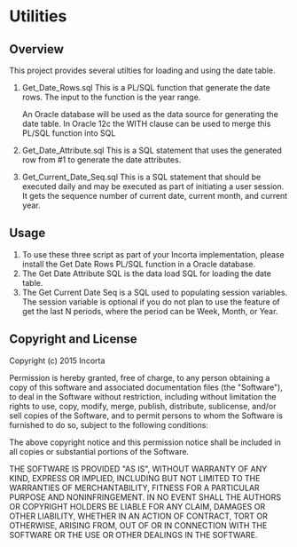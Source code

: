 # Utilities

## Overview

This project provides several utilties for loading and using the date table.

1. Get_Date_Rows.sql
	This is a PL/SQL function that generate the date rows.
	The input to the function is the year range.

	An Oracle database will be used as the data source for generating the date table.
	In Oracle 12c the WITH clause can be used to merge this PL/SQL function into SQL
2. Get_Date_Attribute.sql
	This is a SQL statement that uses the generated row from #1 to generate the date attributes.
3. Get_Current_Date_Seq.sql
	This is a SQL statement that should be executed daily and may be executed as part of initiating a user session.
	It gets the sequence number of current date, current month, and current year.

## Usage

1. To use these three script as part of your Incorta implementation, please install the Get Date Rows PL/SQL function in a Oracle database.
2. The Get Date Attribute SQL is the data load SQL for loading the date table.
3. 	The Get Current Date Seq is a SQL used to populating session variables.  The session variable is optional if you do not plan to use the feature of get the last N periods, where the period can be Week, Month, or Year.
 

	
## Copyright and License 

Copyright (c) 2015 Incorta

Permission is hereby granted, free of charge, to any person obtaining a copy
of this software and associated documentation files (the "Software"), to deal
in the Software without restriction, including without limitation the rights
to use, copy, modify, merge, publish, distribute, sublicense, and/or sell
copies of the Software, and to permit persons to whom the Software is
furnished to do so, subject to the following conditions:

The above copyright notice and this permission notice shall be included in
all copies or substantial portions of the Software.

THE SOFTWARE IS PROVIDED "AS IS", WITHOUT WARRANTY OF ANY KIND, EXPRESS OR
IMPLIED, INCLUDING BUT NOT LIMITED TO THE WARRANTIES OF MERCHANTABILITY,
FITNESS FOR A PARTICULAR PURPOSE AND NONINFRINGEMENT. IN NO EVENT SHALL THE
AUTHORS OR COPYRIGHT HOLDERS BE LIABLE FOR ANY CLAIM, DAMAGES OR OTHER
LIABILITY, WHETHER IN AN ACTION OF CONTRACT, TORT OR OTHERWISE, ARISING FROM,
OUT OF OR IN CONNECTION WITH THE SOFTWARE OR THE USE OR OTHER DEALINGS IN
THE SOFTWARE.